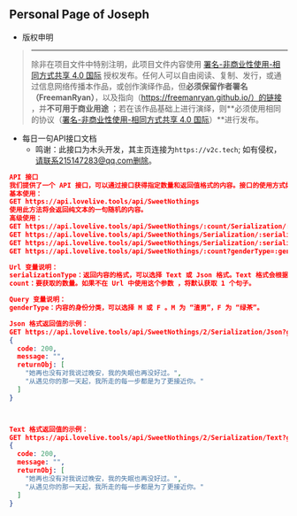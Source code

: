 ## Personal Page of Joseph

- 版权申明

> ------
>
> 除非在项目文件中特别注明，此项目文件内容使用 [署名-非商业性使用-相同方式共享 4.0 国际](https://creativecommons.org/licenses/by-nc-sa/4.0/) 授权发布。任何人可以自由阅读、复制、发行，或通过信息网络传播本作品，或创作演绎作品，但**必须保留作者署名（FreemanRyan）**，以及指向（https://freemanryan.github.io/）的链接 ，并**不可用于商业用途** ；若在该作品基础上进行演绎，则**必须使用相同的协议（[署名-非商业性使用-相同方式共享 4.0 国际](https://creativecommons.org/licenses/by-nc-sa/4.0/)）**进行发布。

- 每日一句API接口文档
  - 鸣谢：此接口为木头开发，其主页连接为`https://v2c.tech`; 如有侵权，请联系215147283@qq.com删除。

```Json
API 接口
我们提供了一个 API 接口，可以通过接口获得指定数量和返回值格式的内容。接口的使用方式如下所示：
基本使用：
GET https://api.lovelive.tools/api/SweetNothings
使用此方法将会返回纯文本的一句随机的内容。
高级使用：
GET https://api.lovelive.tools/api/SweetNothings/:count/Serialization/:serializationType?genderType=:genderType
GET https://api.lovelive.tools/api/SweetNothings/Serialization/:serializationType/:count?genderType=:genderType
GET https://api.lovelive.tools/api/SweetNothings/Serialization/:serializationType?genderType=:genderType
GET https://api.lovelive.tools/api/SweetNothings/:count?genderType=:genderType

Url 变量说明：
serializationType：返回内容的格式，可以选择 Text 或 Json 格式。Text 格式会根据 count 的值以换行为分隔返回内容，Json 格式会在 returnObj 中包含返回一个 Array<string>。
count：要获取的数量。如果不在 Url 中使用这个参数 ，将默认获取 1 个句子。

Query 变量说明：
genderType：内容的身份分类，可以选择 M 或 F 。M 为 “渣男”，F 为 “绿茶”。

Json 格式返回值的示例：
GET https://api.lovelive.tools/api/SweetNothings/2/Serialization/Json?genderType=M
{
  code: 200,
  message: "",
  returnObj: [
    "她再也没有对我说过晚安，我的失眠也再没好过。",
    "从遇见你的那一天起，我所走的每一步都是为了更接近你。"
  ]
}



Text 格式返回值的示例：
GET https://api.lovelive.tools/api/SweetNothings/2/Serialization/Text?genderType=F
{
  code: 200,
  message: "",
  returnObj: [
    "她再也没有对我说过晚安，我的失眠也再没好过。",
    "从遇见你的那一天起，我所走的每一步都是为了更接近你。"
  ]
}

```

